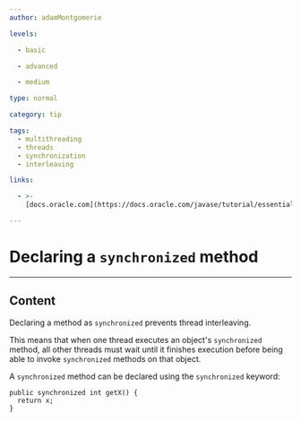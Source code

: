 ```yaml
---
author: adamMontgomerie

levels:

  - basic

  - advanced

  - medium

type: normal

category: tip

tags:
  - multithreading
  - threads
  - synchronization
  - interleaving

links:

  - >-
    [docs.oracle.com](https://docs.oracle.com/javase/tutorial/essential/concurrency/syncmeth.html){website}

---
```

# Declaring a `synchronized` method

---
## Content

Declaring a method as `synchronized` prevents thread interleaving. 

This means that when one thread executes an object's `synchronized` method, all other threads must wait until it finishes execution before being able to invoke `synchronized` methods on that object.

A `synchronized` method can be declared using the `synchronized` keyword:
```
public synchronized int getX() {
  return x;
}
```
 
